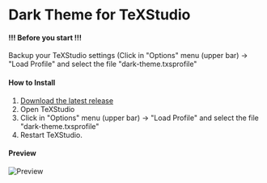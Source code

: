 # Dark Theme for TeXStudio

#### !!! Before you start !!! 
Backup your TeXStudio settings (Click in "Options" menu (upper bar) -> "Load Profile" and select the file "dark-theme.txsprofile"

#### How to Install

1. [Download the latest release](https://github.com/pmaroco/dark-texstudio/zipball/master)
2. Open TeXStudio
3. Click in "Options" menu (upper bar) -> "Load Profile" and select the file "dark-theme.txsprofile"
4. Restart TeXStudio.

#### Preview

![Preview](https://raw.github.com/pmaroco/dark-texstudio/master/img/preview.png)
